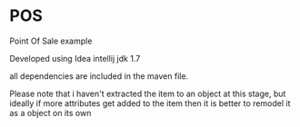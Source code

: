 # POS
Point Of Sale example

Developed using Idea intellij
jdk 1.7

all dependencies are included in the maven file.


Please note that i haven't extracted the item to an object at this stage, but ideally if more attributes get added to the item then it is better to remodel it as a object on its own
